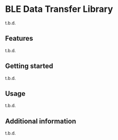 # BLE Data Transfer Library

t.b.d.

## Features

t.b.d.

## Getting started

t.b.d.
## Usage

t.b.d.

## Additional information

t.b.d.

